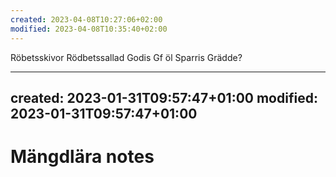 ```yaml
---
created: 2023-04-08T10:27:06+02:00
modified: 2023-04-08T10:35:40+02:00
---
```


Röbetsskivor
Rödbetssallad
Godis
Gf öl
Sparris
Grädde?


---
created: 2023-01-31T09:57:47+01:00
modified: 2023-01-31T09:57:47+01:00
---

# Mängdlära notes

